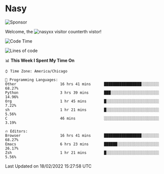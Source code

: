 # Nasy

<!--
<p align="center">
<img height="200" src="https://github-readme-stats.vercel.app/api?username=nasyxx&count_private=true&show_icons=true&theme=dracula&include_all_commits=true"/>
<img height="200" src="https://github-readme-stats.vercel.app/api/top-langs/?username=nasyxx&theme=dracula&hide=html,jupyter+notebook&count_private=true&show_icons=true"/>
</p>

  
----------------
-->

![Sponsor](https://img.shields.io/static/v1.svg?label=Sponsor&message=%E2%9D%A4&logo=GitHub&style=flat&color=pink)
 
Welcome, the ![nasyxx visitor counter](https://count.getloli.com/get/@nasyxx?theme=rule34)th vistor!
 
<!--START_SECTION:waka-->
![Code Time](http://img.shields.io/badge/Code%20Time-1%2C914%20hrs%2031%20mins-blue)

![Lines of code](https://img.shields.io/badge/From%20Hello%20World%20I%27ve%20Written-5%20Million%20lines%20of%20code-blue)

📊 **This Week I Spent My Time On** 

```text
⌚︎ Time Zone: America/Chicago

💬 Programming Languages: 
Other                    16 hrs 41 mins      █████████████████░░░░░░░░   68.27% 
Python                   3 hrs 39 mins       ███░░░░░░░░░░░░░░░░░░░░░░   14.96% 
Org                      1 hr 45 mins        █░░░░░░░░░░░░░░░░░░░░░░░░   7.22% 
sh                       1 hr 21 mins        █░░░░░░░░░░░░░░░░░░░░░░░░   5.56% 
C                        46 mins             ░░░░░░░░░░░░░░░░░░░░░░░░░   3.19%

🔥 Editors: 
Browser                  16 hrs 41 mins      █████████████████░░░░░░░░   68.27% 
Emacs                    6 hrs 23 mins       ██████░░░░░░░░░░░░░░░░░░░   26.17% 
Zsh                      1 hr 21 mins        █░░░░░░░░░░░░░░░░░░░░░░░░   5.56%

```


 Last Updated on 18/02/2022 15:27:58 UTC
<!--END_SECTION:waka-->

<!-- ![visitors](https://visitor-badge.laobi.icu/badge?page_id=nasyxx.nasyxx) -->
